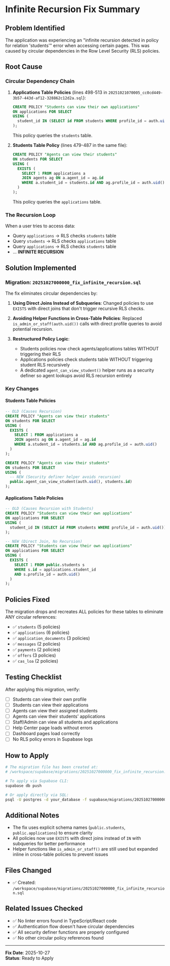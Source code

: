 # Infinite Recursion Fix Summary

## Problem Identified

The application was experiencing an "infinite recursion detected in policy for relation 'students'" error when accessing certain pages. This was caused by circular dependencies in the Row Level Security (RLS) policies.

## Root Cause

### Circular Dependency Chain

1. **Applications Table Policies** (lines 498-513 in `20251021070005_cc0cd449-3b57-443d-af12-328862c12d2a.sql`):
   ```sql
   CREATE POLICY "Students can view their own applications"
   ON applications FOR SELECT
   USING (
     student_id IN (SELECT id FROM students WHERE profile_id = auth.uid())
   );
   ```
   This policy queries the `students` table.

2. **Students Table Policy** (lines 479-487 in the same file):
   ```sql
   CREATE POLICY "Agents can view their students"
   ON students FOR SELECT
   USING (
     EXISTS (
       SELECT 1 FROM applications a
       JOIN agents ag ON a.agent_id = ag.id
       WHERE a.student_id = students.id AND ag.profile_id = auth.uid()
     )
   );
   ```
   This policy queries the `applications` table.

### The Recursion Loop

When a user tries to access data:
- Query `applications` → RLS checks `students` table
- Query `students` → RLS checks `applications` table  
- Query `applications` → RLS checks `students` table
- ... **INFINITE RECURSION**

## Solution Implemented

### Migration: `20251027000000_fix_infinite_recursion.sql`

The fix eliminates circular dependencies by:

1. **Using Direct Joins Instead of Subqueries**: Changed policies to use `EXISTS` with direct joins that don't trigger recursive RLS checks.

2. **Avoiding Helper Functions in Cross-Table Policies**: Replaced `is_admin_or_staff(auth.uid())` calls with direct profile queries to avoid potential recursion.

3. **Restructured Policy Logic**:
   - Students policies now check agents/applications tables WITHOUT triggering their RLS
   - Applications policies check students table WITHOUT triggering student RLS recursively
   - A dedicated `agent_can_view_student()` helper runs as a security definer so agent lookups avoid RLS recursion entirely

### Key Changes

#### Students Table Policies
```sql
-- OLD (Causes Recursion)
CREATE POLICY "Agents can view their students"
ON students FOR SELECT
USING (
  EXISTS (
    SELECT 1 FROM applications a
    JOIN agents ag ON a.agent_id = ag.id
    WHERE a.student_id = students.id AND ag.profile_id = auth.uid()
  )
);

CREATE POLICY "Agents can view their students"
ON students FOR SELECT
USING (
  -- NEW (Security definer helper avoids recursion)
  public.agent_can_view_student(auth.uid(), students.id)
);
```

#### Applications Table Policies
```sql
-- OLD (Causes Recursion with Students)
CREATE POLICY "Students can view their own applications"
ON applications FOR SELECT
USING (
  student_id IN (SELECT id FROM students WHERE profile_id = auth.uid())
);

-- NEW (Direct Join, No Recursion)
CREATE POLICY "Students can view their own applications"
ON applications FOR SELECT
USING (
  EXISTS (
    SELECT 1 FROM public.students s
    WHERE s.id = applications.student_id
    AND s.profile_id = auth.uid()
  )
);
```

## Policies Fixed

The migration drops and recreates ALL policies for these tables to eliminate ANY circular references:

- ✅ `students` (5 policies)
- ✅ `applications` (6 policies)
- ✅ `application_documents` (3 policies)
- ✅ `messages` (2 policies)
- ✅ `payments` (2 policies)
- ✅ `offers` (3 policies)
- ✅ `cas_loa` (2 policies)

## Testing Checklist

After applying this migration, verify:

- [ ] Students can view their own profile
- [ ] Students can view their applications
- [ ] Agents can view their assigned students
- [ ] Agents can view their students' applications
- [ ] Staff/Admin can view all students and applications
- [ ] Help Center page loads without errors
- [ ] Dashboard pages load correctly
- [ ] No RLS policy errors in Supabase logs

## How to Apply

```bash
# The migration file has been created at:
# /workspace/supabase/migrations/20251027000000_fix_infinite_recursion.sql

# To apply via Supabase CLI:
supabase db push

# Or apply directly via SQL:
psql -U postgres -d your_database -f supabase/migrations/20251027000000_fix_infinite_recursion.sql
```

## Additional Notes

- The fix uses explicit schema names (`public.students`, `public.applications`) to ensure clarity
- All policies now use `EXISTS` with direct joins instead of `IN` with subqueries for better performance
- Helper functions like `is_admin_or_staff()` are still used but expanded inline in cross-table policies to prevent issues

## Files Changed

- ✅ Created: `/workspace/supabase/migrations/20251027000000_fix_infinite_recursion.sql`

## Related Issues Checked

- ✅ No linter errors found in TypeScript/React code
- ✅ Authentication flow doesn't have circular dependencies
- ✅ All security definer functions are properly configured
- ✅ No other circular policy references found

---

**Fix Date**: 2025-10-27  
**Status**: Ready to Apply
